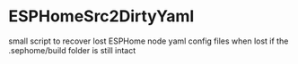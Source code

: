 # ESPHomeSrc2DirtyYaml
small script to recover lost ESPHome node yaml config files when lost if the .sephome/build folder is still intact
